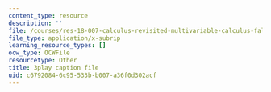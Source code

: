 ```yaml
---
content_type: resource
description: ''
file: /courses/res-18-007-calculus-revisited-multivariable-calculus-fall-2011/c67920846c95533bb007a36f0d302acf_rRCN5542U7E.vtt
file_type: application/x-subrip
learning_resource_types: []
ocw_type: OCWFile
resourcetype: Other
title: 3play caption file
uid: c6792084-6c95-533b-b007-a36f0d302acf
---
```

